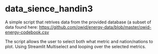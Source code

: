 # data_sience_handin3

A simple script that retrives data from the provided database (a subset of data found here: https://github.com/owid/energy-data/blob/master/owid-energy-codebook.csv

The script allows the user to select both what metric and nation/nations to plot. Using Streamlit Multiselect and looping over the selected metrics.
